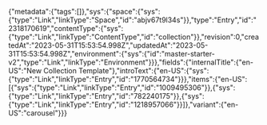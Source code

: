 {"metadata":{"tags":[]},"sys":{"space":{"sys":{"type":"Link","linkType":"Space","id":"abjv67t9l34s"}},"type":"Entry","id":"2318170619","contentType":{"sys":{"type":"Link","linkType":"ContentType","id":"collection"}},"revision":0,"createdAt":"2023-05-31T15:53:54.998Z","updatedAt":"2023-05-31T15:53:54.998Z","environment":{"sys":{"id":"master-starter-v2","type":"Link","linkType":"Environment"}}},"fields":{"internalTitle":{"en-US":"New Collection Template"},"introText":{"en-US":{"sys":{"type":"Link","linkType":"Entry","id":"1770564734"}}},"items":{"en-US":[{"sys":{"type":"Link","linkType":"Entry","id":"1009495306"}},{"sys":{"type":"Link","linkType":"Entry","id":"782240175"}},{"sys":{"type":"Link","linkType":"Entry","id":"1218957066"}}]},"variant":{"en-US":"carousel"}}}